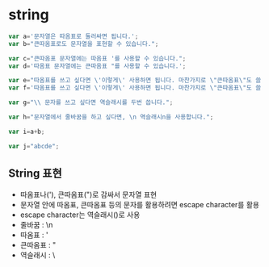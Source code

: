 # string

```js
var a='문자열은 따옴표로 둘러싸면 됩니다.';
var b="큰따옴표로도 문자열을 표현할 수 있습니다.";

var c="큰따옴표 문자열에는 따옴표 '를 사용할 수 있습니다.";
var d='따옴표 문자열에는 큰따옴표 "를 사용할 수 있습니다.';

var e="따옴표를 쓰고 싶다면 \'이렇게\' 사용하면 됩니다. 마찬가지로 \"큰따옴표\"도 쓸 수 있습니다.";
var f='따옴표를 쓰고 싶다면 \'이렇게\' 사용하면 됩니다. 마찬가지로 \"큰따옴표\"도 쓸 수 있습니다.';

var g="\\ 문자를 쓰고 싶다면 역슬래시를 두번 씁니다.";

var h="문자열에서 줄바꿈을 하고 싶다면, \n 역슬래시n을 사용합니다.";

var i=a+b;

var j="abcde";
```
## String 표현
- 따옴표나('), 큰따옴표(")로 감싸서 문자열 표현
- 문자열 안에 따옴표, 큰따옴표 등의 문자를 활용하려면 escape character를 활용
- escape character는 역슬래시(\)로 사용
- 줄바꿈 : \n
- 따옴표 : \'
- 큰따옴표 : \"
- 역슬래시 : \\